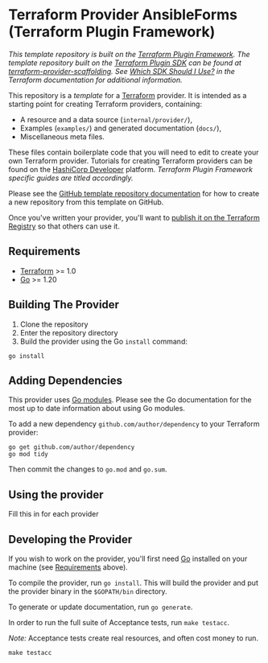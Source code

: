 # Terraform Provider AnsibleForms (Terraform Plugin Framework)

_This template repository is built on the [Terraform Plugin Framework](https://github.com/hashicorp/terraform-plugin-framework). The template repository built on the [Terraform Plugin SDK](https://github.com/hashicorp/terraform-plugin-sdk) can be found at [terraform-provider-scaffolding](https://github.com/hashicorp/terraform-provider-scaffolding). See [Which SDK Should I Use?](https://developer.hashicorp.com/terraform/plugin/framework-benefits) in the Terraform documentation for additional information._

This repository is a *template* for a [Terraform](https://www.terraform.io) provider. It is intended as a starting point for creating Terraform providers, containing:

- A resource and a data source (`internal/provider/`),
- Examples (`examples/`) and generated documentation (`docs/`),
- Miscellaneous meta files.

These files contain boilerplate code that you will need to edit to create your own Terraform provider. Tutorials for creating Terraform providers can be found on the [HashiCorp Developer](https://developer.hashicorp.com/terraform/tutorials/providers-plugin-framework) platform. _Terraform Plugin Framework specific guides are titled accordingly._

Please see the [GitHub template repository documentation](https://help.github.com/en/github/creating-cloning-and-archiving-repositories/creating-a-repository-from-a-template) for how to create a new repository from this template on GitHub.

Once you've written your provider, you'll want to [publish it on the Terraform Registry](https://developer.hashicorp.com/terraform/registry/providers/publishing) so that others can use it.

## Requirements

- [Terraform](https://developer.hashicorp.com/terraform/downloads) >= 1.0
- [Go](https://golang.org/doc/install) >= 1.20

## Building The Provider

1. Clone the repository
1. Enter the repository directory
1. Build the provider using the Go `install` command:

```shell
go install
```

## Adding Dependencies

This provider uses [Go modules](https://github.com/golang/go/wiki/Modules).
Please see the Go documentation for the most up to date information about using Go modules.

To add a new dependency `github.com/author/dependency` to your Terraform provider:

```shell
go get github.com/author/dependency
go mod tidy
```

Then commit the changes to `go.mod` and `go.sum`.

## Using the provider

Fill this in for each provider

## Developing the Provider

If you wish to work on the provider, you'll first need [Go](http://www.golang.org) installed on your machine (see [Requirements](#requirements) above).

To compile the provider, run `go install`. This will build the provider and put the provider binary in the `$GOPATH/bin` directory.

To generate or update documentation, run `go generate`.

In order to run the full suite of Acceptance tests, run `make testacc`.

*Note:* Acceptance tests create real resources, and often cost money to run.

```shell
make testacc
```
